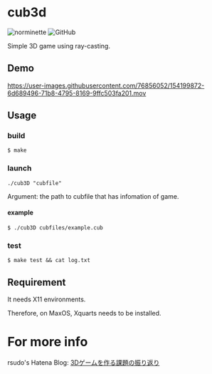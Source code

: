 # cub3d
![norminette](https://github.com/risudo/cub3d/workflows/norminette/badge.svg)
<img alt="GitHub" src="https://img.shields.io/github/license/risudo/cub3d">

Simple 3D game using ray-casting.

## Demo

https://user-images.githubusercontent.com/76856052/154199872-6d689496-71b8-4795-8169-9ffc503fa201.mov

## Usage

### build

```
$ make
```
### launch

```
./cub3D "cubfile"
```
Argument: the path to cubfile that has infomation of game.

#### example

```
$ ./cub3D cubfiles/example.cub
```

### test
```
$ make test && cat log.txt
```

## Requirement

It needs X11 environments.

Therefore, on MaxOS, Xquarts needs to be installed.

# For more info

rsudo's Hatena Blog: [3Dゲームを作る課題の振り返り](https://rio-1.hatenablog.com/entry/2022/02/16/114122?_ga=2.250761679.871799974.1644805093-702415775.1516097932)
